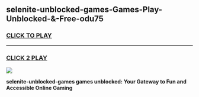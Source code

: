 
## selenite-unblocked-games-Games-Play-Unblocked-&-Free-odu75
<h3>
<a href="https://premium76.site?title=selenite-unblocked-games&ref=24A">CLICK TO PLAY</a></h3>
<hr>

<h3>
<a href="https://premium76.site?title=selenite-unblocked-games&ref=24A">CLICK 2 PLAY</a>
  
</h3>

<a href="https://premium76.site?title=selenite-unblocked-games&ref=24A"><img src="https://clearcache.store/games.png"></a>


**selenite-unblocked-games games unblocked: Your Gateway to Fun and Accessible Online Gaming**
